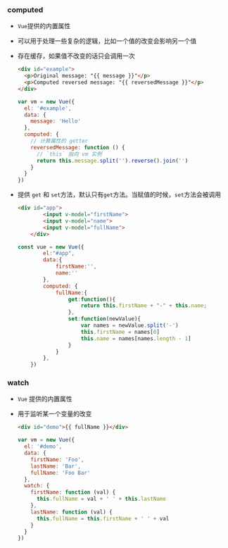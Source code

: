 ### computed

- `Vue`提供的内置属性

- 可以用于处理一些复杂的逻辑，比如一个值的改变会影响另一个值

- 存在缓存，如果值不改变的话只会调用一次

  ```html
  <div id="example">
    <p>Original message: "{{ message }}"</p>
    <p>Computed reversed message: "{{ reversedMessage }}"</p>
  </div>
  ```

  ```js
  var vm = new Vue({
    el: '#example',
    data: {
      message: 'Hello'
    },
    computed: {
      // 计算属性的 getter
      reversedMessage: function () {
        // `this` 指向 vm 实例
        return this.message.split('').reverse().join('')
      }
    }
  })
  ```

- 提供 `get` 和 `set`方法，默认只有`get`方法。当赋值的时候，`set`方法会被调用

  ```html
  <div id="app">
          <input v-model="firstName">
          <input v-model="name">
          <input v-model="fullName">
      </div>    
  ```

  ```js
  const vue = new Vue({
          el:"#app",
          data:{
              firstName:'',
              name:''
          },
          computed: {
              fullName:{
                  get:function(){
                      return this.firstName + "-" + this.name;
                  },
                  set:function(newValue){
                      var names = newValue.split('-')
                      this.firstName = names[0]
                      this.name = names[names.length - 1]
                  }
              }
          },
      })
  ```

### watch

- `Vue` 提供的内置属性

- 用于监听某一个变量的改变

  ```html
  <div id="demo">{{ fullName }}</div>
  ```

  ```js
  var vm = new Vue({
    el: '#demo',
    data: {
      firstName: 'Foo',
      lastName: 'Bar',
      fullName: 'Foo Bar'
    },
    watch: {
      firstName: function (val) {
        this.fullName = val + ' ' + this.lastName
      },
      lastName: function (val) {
        this.fullName = this.firstName + ' ' + val
      }
    }
  })
  ```